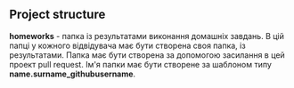 ## Project structure

**homeworks** - папка із результатами виконання домашніх завдань. В цій папці у кожного відвідувача має бути створена своя папка, із результатами. Папка має бути створена за допомогою засилання в цей проект pull request. Ім'я папки має бути створене за шаблоном типу **name.surname_githubusername**.
